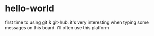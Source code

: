 # hello-world

first time to using git & git-hub.
it's very interesting when typing some messages on this board.
i'll often use this platform
